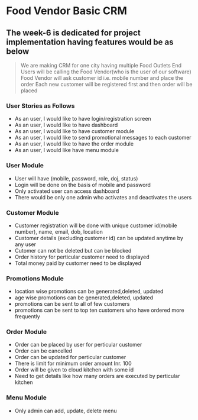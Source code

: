 # Food Vendor Basic CRM

## The week-6 is dedicated for project implementation having features would be as below
> We are making CRM for one city having multiple Food Outlets
> End Users will be calling the Food Vendor(who is the user of our software)
> Food Vendor will ask customer id i.e. mobile number and place the order
> Each new customer will be registered first and then order will be placed

### User Stories as Follows 
- As an user, I would like to have login/registration screen
- As an user, I would like to have dashboard
- As an user, I would like to have customer module
- As an user, I would like to send promotional messages to each customer
- As an user, I would like to have the order module
- As an user, I would like have menu module

### User Module
- User will have (mobile, password, role, doj, status)
- Login will be done on the basis of mobile and password
- Only activated user can access dashboard
- There would be only one admin who activates and deactivates the users

### Customer Module
- Customer registration will be done with unique customer id(mobile number), name, email, dob, location
- Customer details (excluding customer id)  can be updated anytime by any user 
- Cutomer can not be deleted but can be blocked
- Order history for perticular customer need to displayed
- Total money paid by customer need to be displayed

### Promotions Module
- location wise promotions can be generated,deleted, updated
- age wise promotions can be generated,deleted, updated
- promotions can be sent to all of few customers
- promotions can be sent to top ten customers who have ordered more frequently

### Order Module
- Order can be placed by user for perticular customer
- Order can be cancelled
- Order can be updated for perticular customer
- There is limit for minimum order amount Inr. 100
- Order will be given to cloud kitchen with some id
- Need to get details like how many orders are executed by perticular kitchen

### Menu Module
- Only admin can add, update, delete menu


